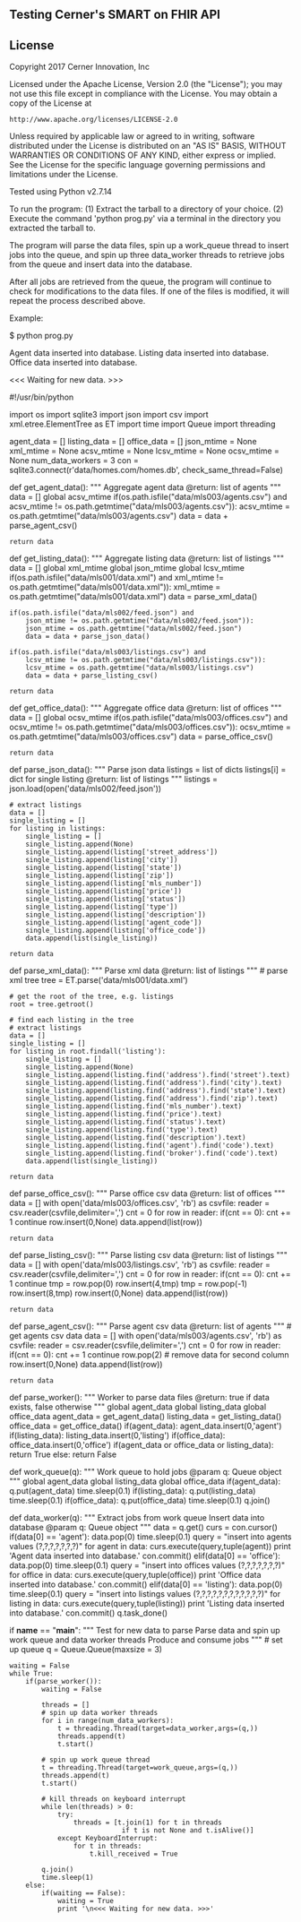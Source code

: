Testing Cerner's SMART on FHIR API
----------------------------------

License
------------------------------
Copyright 2017 Cerner Innovation, Inc

Licensed under the Apache License, Version 2.0 (the "License");
you may not use this file except in compliance with the License.
You may obtain a copy of the License at

    http://www.apache.org/licenses/LICENSE-2.0

Unless required by applicable law or agreed to in writing, software
distributed under the License is distributed on an "AS IS" BASIS,
WITHOUT WARRANTIES OR CONDITIONS OF ANY KIND, either express or implied.
See the License for the specific language governing permissions and
limitations under the License.

Tested using Python v2.7.14

To run the program:
   (1) Extract the tarball to a directory of your choice.
   (2) Execute the command 'python prog.py' via a terminal in the directory you extracted the tarball to.

The program will parse the data files, spin up a work_queue thread to insert jobs into the queue, and spin up three data_worker threads to retrieve jobs from the queue and insert data into the database.

After all jobs are retrieved from the queue, the program will continue to check for modifications to the data files.  If one of the files is modified, it will repeat the process described above.

Example:

$ python prog.py

Agent data inserted into database.
Listing data inserted into database.
Office data inserted into database.

<<< Waiting for new data. >>>



#!/usr/bin/python

import os
import sqlite3
import json
import csv
import xml.etree.ElementTree as ET
import time
import Queue
import threading

agent_data = []
listing_data = []
office_data = []
json_mtime = None
xml_mtime = None
acsv_mtime = None
lcsv_mtime = None
ocsv_mtime = None
num_data_workers = 3
con = sqlite3.connect(r'data/homes.com/homes.db', check_same_thread=False)

def get_agent_data():
    """
    Aggregate agent data
    @return: list of agents
    """
    data = []
    global acsv_mtime
    if(os.path.isfile("data/mls003/agents.csv") and
        acsv_mtime != os.path.getmtime("data/mls003/agents.csv")):
        acsv_mtime = os.path.getmtime("data/mls003/agents.csv")
        data = data + parse_agent_csv()

    return data

def get_listing_data():
    """
    Aggregate listing data
    @return: list of listings
    """
    data = []
    global xml_mtime
    global json_mtime
    global lcsv_mtime
    if(os.path.isfile("data/mls001/data.xml") and
        xml_mtime != os.path.getmtime("data/mls001/data.xml")):
        xml_mtime = os.path.getmtime("data/mls001/data.xml")
        data = parse_xml_data()

    if(os.path.isfile("data/mls002/feed.json") and
        json_mtime != os.path.getmtime("data/mls002/feed.json")):
        json_mtime = os.path.getmtime("data/mls002/feed.json")
        data = data + parse_json_data()

    if(os.path.isfile("data/mls003/listings.csv") and
        lcsv_mtime != os.path.getmtime("data/mls003/listings.csv")):
        lcsv_mtime = os.path.getmtime("data/mls003/listings.csv")
        data = data + parse_listing_csv()

    return data

def get_office_data():
    """
    Aggregate office data
    @return: list of offices
    """
    data = []
    global ocsv_mtime
    if(os.path.isfile("data/mls003/offices.csv") and
        ocsv_mtime != os.path.getmtime("data/mls003/offices.csv")):
        ocsv_mtime = os.path.getmtime("data/mls003/offices.csv")
        data = parse_office_csv()

    return data

def parse_json_data():
    """
    Parse json data
    listings = list of dicts
    listings[i] = dict for single listing
    @return: list of listings
    """
    listings = json.load(open('data/mls002/feed.json'))

    # extract listings
    data = []
    single_listing = []
    for listing in listings:
        single_listing = []
        single_listing.append(None)
        single_listing.append(listing['street_address'])
        single_listing.append(listing['city'])
        single_listing.append(listing['state'])
        single_listing.append(listing['zip'])
        single_listing.append(listing['mls_number'])
        single_listing.append(listing['price'])
        single_listing.append(listing['status'])
        single_listing.append(listing['type'])
        single_listing.append(listing['description'])
        single_listing.append(listing['agent_code'])
        single_listing.append(listing['office_code'])
        data.append(list(single_listing))

    return data

def parse_xml_data():
    """
    Parse xml data
    @return: list of listings
    """
    # parse xml tree
    tree = ET.parse('data/mls001/data.xml')

    # get the root of the tree, e.g. listings
    root = tree.getroot()

    # find each listing in the tree
    # extract listings
    data = []
    single_listing = []
    for listing in root.findall('listing'):
        single_listing = []
        single_listing.append(None)
        single_listing.append(listing.find('address').find('street').text)
        single_listing.append(listing.find('address').find('city').text)
        single_listing.append(listing.find('address').find('state').text)
        single_listing.append(listing.find('address').find('zip').text)
        single_listing.append(listing.find('mls_number').text)
        single_listing.append(listing.find('price').text)
        single_listing.append(listing.find('status').text)
        single_listing.append(listing.find('type').text)
        single_listing.append(listing.find('description').text)
        single_listing.append(listing.find('agent').find('code').text)
        single_listing.append(listing.find('broker').find('code').text)
        data.append(list(single_listing))

    return data

def parse_office_csv():
    """
    Parse office csv data
    @return: list of offices
    """
    data = []
    with open('data/mls003/offices.csv', 'rb') as csvfile:
        reader = csv.reader(csvfile,delimiter=',')
        cnt = 0
        for row in reader:
            if(cnt == 0):
                cnt += 1
                continue
            row.insert(0,None)
            data.append(list(row))

    return data

def parse_listing_csv():
    """
    Parse listing csv data
    @return: list of listings
    """
    data = []
    with open('data/mls003/listings.csv', 'rb') as csvfile:
        reader = csv.reader(csvfile,delimiter=',')
        cnt = 0
        for row in reader:
            if(cnt == 0):
                cnt += 1
                continue
            tmp = row.pop(0)
            row.insert(4,tmp)
            tmp = row.pop(-1)
            row.insert(8,tmp)
            row.insert(0,None)
            data.append(list(row))

    return data

def parse_agent_csv():
    """
    Parse agent csv data
    @return: list of agents
    """
    # get agents csv data
    data = []
    with open('data/mls003/agents.csv', 'rb') as csvfile:
        reader = csv.reader(csvfile,delimiter=',')
        cnt = 0
        for row in reader:
            if(cnt == 0):
                cnt += 1
                continue
            row.pop(2) # remove data for second column
            row.insert(0,None)
            data.append(list(row))

    return data

def parse_worker():
    """
    Worker to parse data files
    @return: true if data exists, false otherwise
    """
    global agent_data
    global listing_data
    global office_data
    agent_data = get_agent_data()
    listing_data = get_listing_data()
    office_data = get_office_data()
    if(agent_data):
        agent_data.insert(0,'agent')
    if(listing_data):
        listing_data.insert(0,'listing')
    if(office_data):
        office_data.insert(0,'office')
    if(agent_data or office_data or listing_data):
        return True
    else:
        return False

def work_queue(q):
    """
    Work queue to hold jobs
    @param q: Queue object
    """
    global agent_data
    global listing_data
    global office_data
    if(agent_data):
        q.put(agent_data)
        time.sleep(0.1)
    if(listing_data):
        q.put(listing_data)
        time.sleep(0.1)
    if(office_data):
        q.put(office_data)
        time.sleep(0.1)
    q.join()

def data_worker(q):
    """
    Extract jobs from work queue
    Insert data into database
    @param q: Queue object
    """
    data = q.get()
    curs = con.cursor()
    if(data[0] == 'agent'):
        data.pop(0)
        time.sleep(0.1)
        query = "insert into agents values (?,?,?,?,?,?,?)"
        for agent in data:
            curs.execute(query,tuple(agent))
        print 'Agent data inserted into database.'
        con.commit()
    elif(data[0] == 'office'):
        data.pop(0)
        time.sleep(0.1)
        query = "insert into offices values (?,?,?,?,?,?,?)"
        for office in data:
            curs.execute(query,tuple(office))
        print 'Office data inserted into database.'
        con.commit()
    elif(data[0] == 'listing'):
        data.pop(0)
        time.sleep(0.1)
        query = "insert into listings values (?,?,?,?,?,?,?,?,?,?,?,?)"
        for listing in data:
            curs.execute(query,tuple(listing))
        print 'Listing data inserted into database.'
        con.commit()
    q.task_done()

if __name__ == "__main__":
    """
    Test for new data to parse
    Parse data and spin up work queue and data worker threads
    Produce and consume jobs
    """
    # set up queue
    q = Queue.Queue(maxsize = 3)

    waiting = False
    while True:
        if(parse_worker()):
            waiting = False

            threads = []
            # spin up data worker threads
            for i in range(num_data_workers):
                t = threading.Thread(target=data_worker,args=(q,))
                threads.append(t)
                t.start()

            # spin up work queue thread
            t = threading.Thread(target=work_queue,args=(q,))
            threads.append(t)
            t.start()

            # kill threads on keyboard interrupt
            while len(threads) > 0:
                try:
                    threads = [t.join(1) for t in threads
                                if t is not None and t.isAlive()]
                except KeyboardInterrupt:
                    for t in threads:
                        t.kill_received = True

            q.join()
            time.sleep(1)
        else:
            if(waiting == False):
                waiting = True
                print '\n<<< Waiting for new data. >>>'

